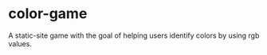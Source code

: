 # color-game

A static-site game with the goal of helping users identify colors by using rgb values.